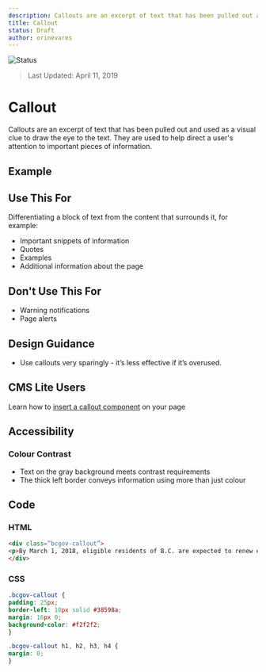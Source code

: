 ```yaml
---
description: Callouts are an excerpt of text that has been pulled out and used as a visual clue to draw the eye to the text. They are used to help direct a user's attention to important pieces of information.
title: Callout
status: Draft
author: orinevares
---
```


![Status](https://img.shields.io/badge/Recommended-Draft-orange.svg)
> Last Updated: April 11, 2019

# Callout
Callouts are an excerpt of text that has been pulled out and used as a visual clue to draw the eye to the text. They are used to help direct a user's attention to important pieces of information.

## Example
<component-preview path="components/dropdown/sample.html" height="100px" width="800px"> </component-preview>

## Use This For
Differentiating a block of text from the content that surrounds it, for example:

* Important snippets of information
* Quotes
* Examples
* Additional information about the page

## Don't Use This For
* Warning notifications
* Page alerts

## Design Guidance
* Use callouts very sparingly - it’s less effective if it’s overused.

## CMS Lite Users
Learn how to [insert a callout component](https://www2.gov.bc.ca/gov/content/governments/services-for-government/policies-procedures/web-content-development-guides/cms-lite-manual/ui-guidelines/text-editor/callout-boxes) on your page

## Accessibility
### Colour Contrast
* Text on the gray background meets contrast requirements
* The thick left border conveys information using more than just colour

## Code
### HTML
```html
<div class=”bcgov-callout”>
<p>By March 1, 2018, eligible residents of B.C. are expected to renew enrolment in the Medical Services Plan (MSP) and get a BC Services Card.</p>
</div>
```

### CSS
```css
.bcgov-callout {
padding: 25px;
border-left: 10px solid #38598a;
margin: 16px 0;
background-color: #f2f2f2;
}

.bcgov-callout h1, h2, h3, h4 {
margin: 0;
}
```
